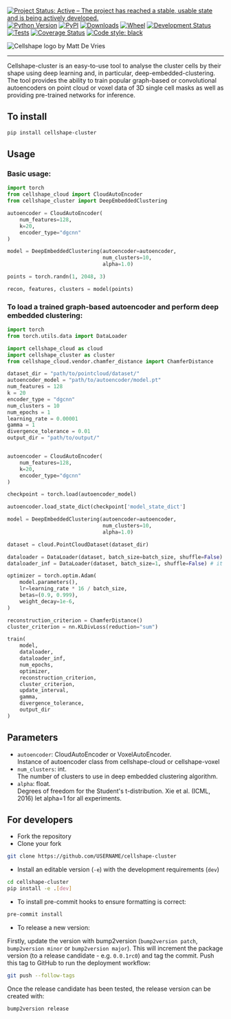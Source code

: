 [![Project Status: Active – The project has reached a stable, usable
state and is being actively
developed.](https://www.repostatus.org/badges/latest/active.svg)](https://www.repostatus.org/#active)
[![Python Version](https://img.shields.io/pypi/pyversions/cellshape-cluster.svg)](https://pypi.org/project/cellshape-cluster)
[![PyPI](https://img.shields.io/pypi/v/cellshape-cluster.svg)](https://pypi.org/project/cellshape-cluster)
[![Downloads](https://pepy.tech/badge/cellshape-cluster)](https://pepy.tech/project/cellshape-cluster)
[![Wheel](https://img.shields.io/pypi/wheel/cellshape-cluster.svg)](https://pypi.org/project/cellshape-cluster)
[![Development Status](https://img.shields.io/pypi/status/cellshape-cluster.svg)](https://github.com/Sentinal4D/cellshape-cluster)
[![Tests](https://img.shields.io/github/workflow/status/Sentinal4D/cellshape-cluster/tests)](
    https://github.com/Sentinal4D/cellshape-cluster/actions)
[![Coverage Status](https://coveralls.io/repos/github/Sentinal4D/cellshape-cluster/badge.svg?branch=master)](https://coveralls.io/github/Sentinal4D/cellshape-cluster?branch=master)
[![Code style: black](https://img.shields.io/badge/code%20style-black-000000.svg)](https://github.com/psf/black)

<img src="https://github.com/Sentinal4D/cellshape-cluster/blob/main/img/cellshape_cluster_logo.png" 
     alt="Cellshape logo by Matt De Vries">
___
Cellshape-cluster is an easy-to-use tool to analyse the cluster cells by their shape using deep learning and, in particular, deep-embedded-clustering. The tool provides the ability to train popular graph-based or convolutional autoencoders on point cloud or voxel data of 3D single cell masks as well as providing pre-trained networks for inference.


## To install
```bash
pip install cellshape-cluster
```

## Usage
### Basic usage:
```python
import torch
from cellshape_cloud import CloudAutoEncoder
from cellshape_cluster import DeepEmbeddedClustering

autoencoder = CloudAutoEncoder(
    num_features=128, 
    k=20, 
    encoder_type="dgcnn"
)

model = DeepEmbeddedClustering(autoencoder=autoencoder, 
                               num_clusters=10,
                               alpha=1.0)

points = torch.randn(1, 2048, 3)

recon, features, clusters = model(points)
```

### To load a trained graph-based autoencoder and perform deep embedded clustering: 
```python
import torch
from torch.utils.data import DataLoader

import cellshape_cloud as cloud
import cellshape_cluster as cluster
from cellshape_cloud.vendor.chamfer_distance import ChamferDistance

dataset_dir = "path/to/pointcloud/dataset/"
autoencoder_model = "path/to/autoencoder/model.pt"
num_features = 128
k = 20
encoder_type = "dgcnn"
num_clusters = 10
num_epochs = 1
learning_rate = 0.00001
gamma = 1
divergence_tolerance = 0.01
output_dir = "path/to/output/"


autoencoder = CloudAutoEncoder(
    num_features=128, 
    k=20, 
    encoder_type="dgcnn"
)

checkpoint = torch.load(autoencoder_model)

autoencoder.load_state_dict(checkpoint['model_state_dict']

model = DeepEmbeddedClustering(autoencoder=autoencoder, 
                               num_clusters=10,
                               alpha=1.0)

dataset = cloud.PointCloudDataset(dataset_dir)

dataloader = DataLoader(dataset, batch_size=batch_size, shuffle=False) # it is very important that shuffle=False here!
dataloader_inf = DataLoader(dataset, batch_size=1, shuffle=False) # it is very important that batch_size=1 and shuffle=False here!

optimizer = torch.optim.Adam(
    model.parameters(),
    lr=learning_rate * 16 / batch_size,
    betas=(0.9, 0.999),
    weight_decay=1e-6,
)

reconstruction_criterion = ChamferDistance()
cluster_criterion = nn.KLDivLoss(reduction="sum")

train(
    model,
    dataloader,
    dataloader_inf,
    num_epochs,
    optimizer,
    reconstruction_criterion,
    cluster_criterion,
    update_interval,
    gamma,
    divergence_tolerance,
    output_dir
)
```

## Parameters

- `autoencoder`: CloudAutoEncoder or VoxelAutoEncoder.  
Instance of autoencoder class from cellshape-cloud or cellshape-voxel
- `num_clusters`: int.  
The number of clusters to use in deep embedded clustering algorithm.
- `alpha`: float.  
Degrees of freedom for the Student's t-distribution. Xie et al. (ICML, 2016) let alpha=1 for all experiments.

## For developers
* Fork the repository
* Clone your fork
```bash
git clone https://github.com/USERNAME/cellshape-cluster 
```
* Install an editable version (`-e`) with the development requirements (`dev`)
```bash
cd cellshape-cluster
pip install -e .[dev] 
```
* To install pre-commit hooks to ensure formatting is correct:
```bash
pre-commit install
```

* To release a new version:

Firstly, update the version with bump2version (`bump2version patch`, 
`bump2version minor` or `bump2version major`). This will increment the 
package version (to a release candidate - e.g. `0.0.1rc0`) and tag the 
commit. Push this tag to GitHub to run the deployment workflow:

```bash
git push --follow-tags
```

Once the release candidate has been tested, the release version can be created with:

```bash
bump2version release
```
